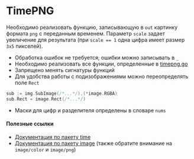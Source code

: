 # TimePNG

Необходимо реализовать функцию, записывающую в `out` картинку формата `png` с переданным временем. Параметр
`scale` задает увеличение для результата (при `scale == 1` одна цифра имеет размер `3x5` пикселей).

* Обработка ошибок не требуется, ошибки можно записывать в `_`
* Необходимо реализовать все функции, определенные в [timepng.go](timepng.go)
* Запрещено менять сигнатуры функций
* Для удобства работы с подизображениями можно переопределять поле `Rect`
```go
sub := img.SubImage(/*...*/).(*image.RGBA)
sub.Rect = image.Rect(/*...*/)
```
* Маски для цифр и разделителя определены в словаре `nums`

#### Полезные ссылки
* [Документация по пакету time](https://golang.org/pkg/time/)
* [Документация по пакету image](https://golang.org/pkg/image/) (также обратите внимание на `image/color` и `image/png`)